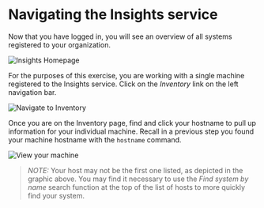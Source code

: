 # Navigating the Insights service

Now that you have logged in, you will see an overview of all systems registered to your organization.


![Insights Homepage](/rhel-labs/scenarios/sql-server-insights/assets/insights-homepage-new.png)

For the purposes of this exercise, you are working with a single machine registered to the Insights service.  Click on the _Inventory_ link on the left navigation bar.

![Navigate to Inventory](/rhel-labs/scenarios/sql-server-insights/assets/insights-homepage-inventory-highlight-new.png)

Once you are on the Inventory page, find and click your hostname to pull up information for your individual machine.  Recall in a previous step you found your machine hostname with the `hostname` command.

![View your machine](/rhel-labs/scenarios/sql-server-insights/assets/inventory-homepage-new.png)

>_NOTE:_ Your host may not be the first one listed, as depicted in the graphic above.  You may find it necessary to use the _Find system by name_ search function at the top of the list of hosts to more quickly find your system.
